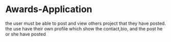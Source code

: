 # Awards-Application

the user must be able to post and view others project that they have posted. the use have their own profile which show the contact,bio, and the post he or she have posted

